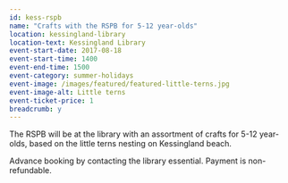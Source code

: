 ```yaml
---
id: kess-rspb
name: "Crafts with the RSPB for 5-12 year-olds"
location: kessingland-library
location-text: Kessingland Library
event-start-date: 2017-08-18
event-start-time: 1400
event-end-time: 1500
event-category: summer-holidays
event-image: /images/featured/featured-little-terns.jpg
event-image-alt: Little terns
event-ticket-price: 1
breadcrumb: y
---
```


The RSPB will be at the library with an assortment of crafts for 5-12 year-olds, based on the little terns nesting on Kessingland beach.

Advance booking by contacting the library essential. Payment is non-refundable.
